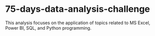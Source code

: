 # 75-days-data-analysis-challenge
This analysis focuses on the application of topics related to MS Excel, Power BI, SQL, and Python programming.
